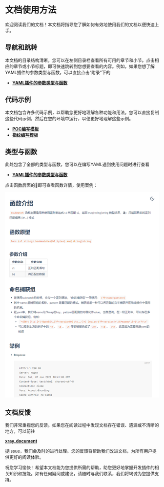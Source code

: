 # 文档使用方法

欢迎阅读我们的文档！本文档将指导您了解如何有效地使用我们的文档以便快速上手。
## 导航和跳转

本文档的目录结构清晰，您可以在左侧目录栏查看所有可用的章节和小节。点击相应的章节或小节标题，即可快速跳转到您想要查看的内容。例如，如果您想了解YAML插件的参数类型与函数，可以直接点击“附录”下的
- [**YAML插件的参数类型与函数**](/guide/yaml/yaml_type_func.md)

## 代码示例

本文档包含许多代码示例，以帮助您更好地理解各种功能和用法。您可以直接复制这些代码示例，然后在您的环境中运行，以便更好地理解这些示例。
- [**POC编写模板**](/guide/yaml/yaml_poc_template.md)
- [**指纹编写模板**](/guide/yaml/yaml_finger_template.md)

## 类型与函数

此处包含了全部的类型与函数，您可以在编写YAML遇到使用问题时进行查看
- [**YAML插件的参数类型与函数**](/guide/yaml/yaml_type_func.md)

点击函数后面的🔎即可查看函数详情，使用案例：

![](../assets/poc/bsubmatch-detail.png)

## 文档反馈

我们非常重视您的反馈。如果您在阅读过程中发现文档存在错误、遗漏或不清晰的地方，可以前往

[**xray_document**](https://github.com/chaitin/xray_document)

提issue，我们会及时的进行处理。您的反馈将帮助我们改进文档，为所有用户提供更好的阅读体验。


祝您学习愉快！希望本文档能为您提供所需的帮助，助您更好地掌握开发插件的相关知识和技能。如有任何疑问或建议，请随时与我们联系，我们将竭诚为您提供支持。
